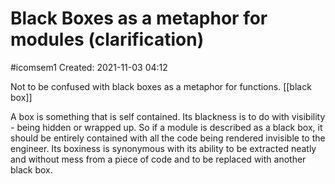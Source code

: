 # Black Boxes as a metaphor for modules (clarification)
#icomsem1
Created: 2021-11-03 04:12

Not to be confused with black boxes as a metaphor for functions. [[black box]]

A box is something that is self contained. Its blackness is to do with visibility - being hidden or wrapped up. 
So if a module is described as a black box, it should be entirely contained with all the code being rendered invisible to the engineer. Its boxiness is synonymous with its ability to be extracted neatly and without mess from a piece of code and to be replaced with another black box.